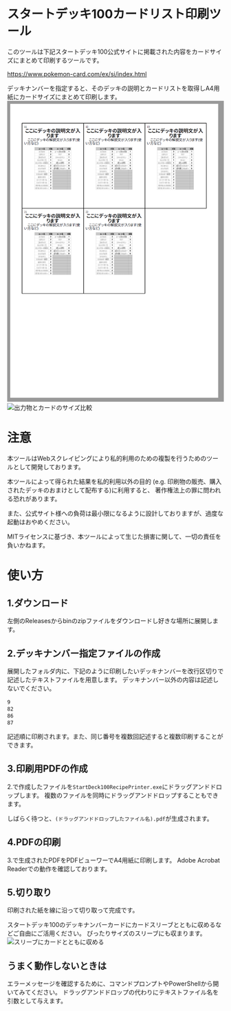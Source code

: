 # スタートデッキ100カードリスト印刷ツール

このツールは下記スタートデッキ100公式サイトに掲載された内容をカードサイズにまとめて印刷するツールです。

https://www.pokemon-card.com/ex/si/index.html

デッキナンバーを指定すると、そのデッキの説明とカードリストを取得しA4用紙にカードサイズにまとめて印刷します。
![出力サンプル](/image/img1.PNG)
![出力物とカードのサイズ比較](/image/img2.JPG)

# 注意

本ツールはWebスクレイピングにより私的利用のための複製を行うためのツールとして開発しております。

本ツールによって得られた結果を私的利用以外の目的
(e.g. 印刷物の販売、購入されたデッキのおまけとして配布する)に利用すると、
著作権法上の罪に問われる恐れがあります。

また、公式サイト様への負荷は最小限になるように設計しておりますが、過度な起動はおやめください。

MITライセンスに基づき、本ツールによって生じた損害に関して、一切の責任を負いかねます。

# 使い方

## 1.ダウンロード
左側のReleasesからbinのzipファイルをダウンロードし好きな場所に展開します。

## 2.デッキナンバー指定ファイルの作成
展開したフォルダ内に、下記のように印刷したいデッキナンバーを改行区切りで記述したテキストファイルを用意します。
デッキナンバー以外の内容は記述しないでください。
```
9
82
86
87
```
記述順に印刷されます。また、同じ番号を複数回記述すると複数印刷することができます。

## 3.印刷用PDFの作成
2.で作成したファイルを`StartDeck100RecipePrinter.exe`にドラッグアンドドロップします。
複数のファイルを同時にドラッグアンドドロップすることもできます。

しばらく待つと、`(ドラッグアンドドロップしたファイル名).pdf`が生成されます。

## 4.PDFの印刷
3.で生成されたPDFをPDFビューワーでA4用紙に印刷します。
Adobe Acrobat Readerでの動作を確認しております。

## 5.切り取り
印刷された紙を線に沿って切り取って完成です。

スタートデッキ100のデッキナンバーカードにカードスリーブとともに収めるなどご自由にご活用ください。
ぴったりサイズのスリーブにも収まります。
![スリーブにカードとともに収める](/image/img2.JPG)

## うまく動作しないときは
エラーメッセージを確認するために、コマンドプロンプトやPowerShellから開いてみてください。
ドラッグアンドドロップの代わりにテキストファイル名を引数として与えます。
